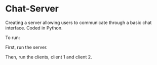 # Chat-Server
Creating a server allowing users to communicate through a basic chat interface. Coded in Python.

To run:

First, run the server.

Then, run the clients, client 1 and client 2.

